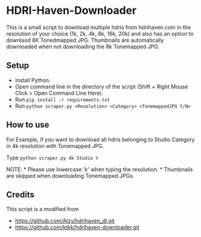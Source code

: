 # HDRI-Haven-Downloader
This is a small script to download multiple hdris from hdrihaven.com in the resolution of your choice (1k, 2k, 4k, 8k, 16k, 20k) and also has an option to downlaod 8K Tonedmapped JPG. Thumbnails are automatically downloaded when not downloading the 8k Tonemapped JPG.

## Setup
* Install Python.
* Open command line in the directory of the script (Shift + Right Mouse Click > Open Command Line Here).
* Run ```pip install -r requirements.txt```
* Run ```python scraper.py <Resolution> <Category> <TonemappedJPG Y/N>```

## How to use
For Example, if you want to download all  hdris belonging to Studio Category in 4k resolution with Tonemapped JPG.

Type ```python scraper.py 4k Studio Y```

NOTE: * Please use lowercase 'k' when typing the resolution. * Thumbnails are skipped when downloading Tonemapped JPGs. 

## Credits
This script is a modified from
* https://github.com/Alzy/hdrihaven_dl.git
* https://github.com/ktkk/hdrihaven-downloader.git
